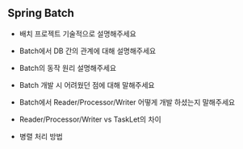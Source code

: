 

## Spring Batch

- 배치 프로젝트 기술적으로 설명해주세요

- Batch에서 DB 간의 관계에 대해 설명해주세요

- Batch의 동작 원리 설명해주세요

- Batch 개발 시 어려웠던 점에 대해 말해주세요

- Batch에서 Reader/Processor/Writer 어떻게 개발 하셨는지 말해주세요

- Reader/Processor/Writer vs TaskLet의 차이

- 병렬 처리 방법
